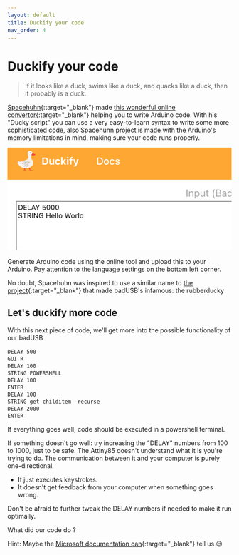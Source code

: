 ```yaml
---
layout: default
title: Duckify your code
nav_order: 4
---
```

# Duckify your code
> If it looks like a duck, swims like a duck, and quacks like a duck, then it probably is a duck.

[Spacehuhn](https://spacehuhn.com/){:target="_blank"} made [this wonderful online convertor](https://duckify.huhn.me){:target="_blank"} helping you to write Arduino code. With his "Ducky script" you can use a very easy-to-learn syntax to write some more sophisticated code, also Spacehuhn project is made with the Arduino's memory limitations in mind, making sure your code runs properly.

![Duckify your script](../images/duckify.png)

Generate Arduino code using the online tool and upload this to your Arduino. Pay attention to the language settings on the bottom left corner.

No doubt, Spacehuhn was inspired to use a similar name to [the project](https://github.com/hak5/usbrubberducky-payloads){:target="_blank"} that made badUSB's infamous: the rubberducky

## Let's duckify more code
With this next piece of code, we'll get more into the possible functionality of our badUSB
```
DELAY 500
GUI R
DELAY 100
STRING POWERSHELL
DELAY 100
ENTER
DELAY 100
STRING get-childitem -recurse
DELAY 2000
ENTER
```
If everything goes well, code should be executed in a powershell terminal.

If something doesn't go well: try increasing the "DELAY" numbers from 100 to 1000, just to be safe. The Attiny85 doesn't understand what it is you're trying to do. The communication between it and your computer is purely one-directional.
- It just executes keystrokes.
- It doesn't get feedback from your computer when something goes wrong.

Don't be afraid to further tweak the DELAY numbers if needed to make it run optimally.

What did our code do ?

Hint: Maybe the [Microsoft documentation can](https://learn.microsoft.com/en-us/powershell/module/microsoft.powershell.management/get-childitem?view=powershell-7.4){:target="_blank"} tell us 😉
